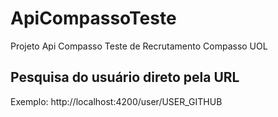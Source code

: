# ApiCompassoTeste

Projeto Api Compasso Teste de Recrutamento Compasso UOL

## Pesquisa do usuário direto pela URL

Exemplo: http://localhost:4200/user/USER_GITHUB
